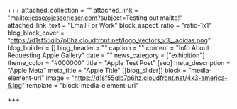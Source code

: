 +++
attached_collection = ""
attached_link = "mailto:jesse@jesserieser.com?subject=Testing out mailto!"
attached_link_text = "Email For Work"
block_aspect_ratio = "ratio-1x1"
blog_block_cover = "https://d1sf55qlb7p6hz.cloudfront.net/logo_vectors_v3__adidas.png"
blog_builder = []
blog_header = ""
caption = ""
content = "Info About Requesting Apple Gallery"
date = ""
news_category = ["exhibition"]
theme_color = "#000000"
title = "Apple Test Post"
[seo]
meta_description = "Apple Meta"
meta_title = "Apple Title"
[[blog_slider]]
block = "media-element-url"
image = "https://d1sf55qlb7p6hz.cloudfront.net/4x3-america-5.jpg"
template = "block-media-element-url"

+++
